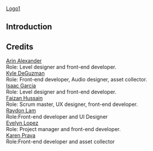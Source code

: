 [Logo1](https://github.com/faizan12123/Climate-Saver/blob/main/README-Img/logo1.png)  

## Introduction  




## Credits

[Arin Alexander](https://github.com/arialexa9)  
Role: Level designer and front-end developer.  
[Kyle DeGuzman](https://github.com/kyledeguzmanx)  
Role: Front-end developer, Audio designer, asset collector.  
[Isaac Garcia](https://github.com/isaacmg00)   
Role: Level designer and front-end developer.  
[Faizan Hussain](https://github.com/faizan12123)   
Role: Scrum master, UX designer, front-end developer.  
[Raydon Lam](https://github.com/itzraytothedon)   
Role:Front-end developer and UI Designer  
[Evelyn Lopez](https://github.com/eve-19)     
Role: Project manager and front-end developer.  
[Karen Prava](https://github.com/karenprava)  
Role:Front-end developer and asset collector  
